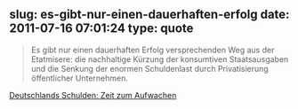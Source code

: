 slug: es-gibt-nur-einen-dauerhaften-erfolg
date: 2011-07-16 07:01:24
type: quote
---

> Es gibt nur einen dauerhaften Erfolg versprechenden Weg aus der Etatmisere: die nachhaltige Kürzung der konsumtiven Staatsausgaben und die Senkung der enormen Schuldenlast durch Privatisierung öffentlicher Unternehmen.

[Deutschlands Schulden: Zeit zum Aufwachen](http://www.faz.net/artikel/C30106/deutschlands-schulden-zeit-zum-aufwachen-30463476.html)

